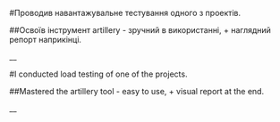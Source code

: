 #Проводив навантажувальне тестування одного з проектів.

##Освоїв інструмент artillery - зручний в використанні, + наглядний репорт наприкінці.

__


#I conducted load testing of one of the projects.

##Mastered the artillery tool - easy to use, + visual report at the end.

__
